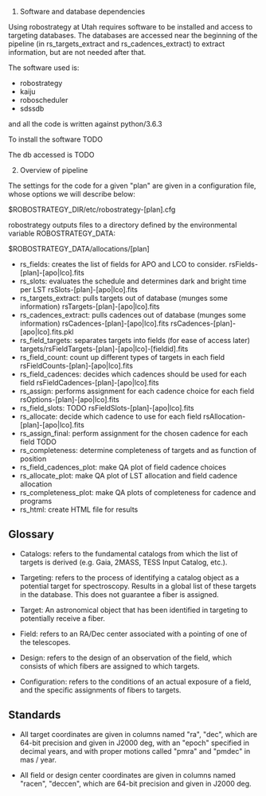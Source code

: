 1. Software and database dependencies

Using robostrategy at Utah requires software to be installed and
access to targeting databases. The databases are accessed near the
beginning of the pipeline (in rs_targets_extract and
rs_cadences_extract) to extract information, but are not needed after
that.

The software used is:

 * robostrategy
 * kaiju
 * roboscheduler
 * sdssdb

and all the code is written against python/3.6.3

To install the software TODO

The db accessed is TODO

2. Overview of pipeline

The settings for the code for a given "plan" are given in a
configuration file, whose options we will describe below:

 $ROBOSTRATEGY_DIR/etc/robostrategy-[plan].cfg

robostrategy outputs files to a directory defined by the environmental
variable ROBOSTRATEGY_DATA:

 $ROBOSTRATEGY_DATA/allocations/[plan]

 * rs_fields: creates the list of fields for APO and LCO to consider.
    rsFields-[plan]-[apo|lco].fits
 * rs_slots: evaluates the schedule and determines dark and bright time per LST
    rsSlots-[plan]-[apo|lco].fits
 * rs_targets_extract: pulls targets out of database (munges some information)
    rsTargets-[plan]-[apo|lco].fits
 * rs_cadences_extract: pulls cadences out of database (munges some information)
    rsCadences-[plan]-[apo|lco].fits
    rsCadences-[plan]-[apo|lco].fits.pkl
 * rs_field_targets: separates targets into fields (for ease of access later)
    targets/rsFieldTargets-[plan]-[apo|lco]-[fieldid].fits
 * rs_field_count: count up different types of targets in each field
    rsFieldCounts-[plan]-[apo|lco].fits
 * rs_field_cadences: decides which cadences should be used for each field
    rsFieldCadences-[plan]-[apo|lco].fits
 * rs_assign: performs assignment for each cadence choice for each field
    rsOptions-[plan]-[apo|lco].fits
 * rs_field_slots: TODO
    rsFieldSlots-[plan]-[apo|lco].fits
 * rs_allocate: decide which cadence to use for each field
    rsAllocation-[plan]-[apo|lco].fits
 * rs_assign_final: perform assignment for the chosen cadence for each field
    TODO
 * rs_completeness: determine completeness of targets and as function of position
 * rs_field_cadences_plot: make QA plot of field cadence choices
 * rs_allocate_plot: make QA plot of LST allocation and field cadence allocation
 * rs_completeness_plot: make QA plots of completeness for cadence and programs
 * rs_html: create HTML file for results


Glossary
--------

* Catalogs: refers to the fundamental catalogs from which the list of
  targets is derived (e.g. Gaia, 2MASS, TESS Input Catalog, etc.).

* Targeting: refers to the process of identifying a catalog object as
  a potential target for spectroscopy. Results in a global list of
  these targets in the database. This does not guarantee a fiber is
  assigned.

* Target: An astronomical object that has been identified in targeting
  to potentially receive a fiber.

* Field: refers to an RA/Dec center associated with a pointing of one
  of the telescopes.

* Design: refers to the design of an observation of the field, which
  consists of which fibers are assigned to which targets.

* Configuration: refers to the conditions of an actual exposure of
  a field, and the specific assignments of fibers to targets.

Standards
---------

 * All target coordinates are given in columns named "ra", "dec",
   which are 64-bit precision and given in J2000 deg, with an "epoch"
   specified in decimal years, and with proper motions called "pmra"
   and "pmdec" in mas / year.

 * All field or design center coordinates are given in columns  named
   "racen", "deccen", which are 64-bit precision and given in J2000
   deg.
 
